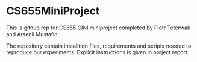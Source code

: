 # CS655MiniProject

This is github rep for CS655 GINI miniproject completed by Piotr Teterwak and Arsenii Mustafin.

The repository contain installtion files, requirements and scripts needed to reproduce our experiments. Explicit instructions is given in project report.
